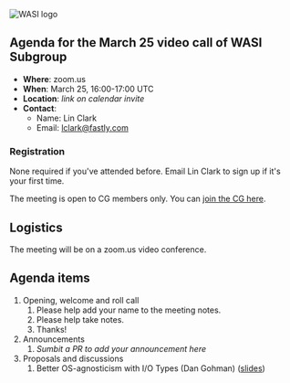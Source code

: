 ![WASI logo](/WASI.png)

## Agenda for the March 25 video call of WASI Subgroup

- **Where**: zoom.us
- **When**: March 25, 16:00-17:00 UTC
- **Location**: *link on calendar invite*
- **Contact**:
    - Name: Lin Clark
    - Email: lclark@fastly.com

### Registration

None required if you've attended before. Email Lin Clark to sign up if it's your first time. 

The meeting is open to CG members only. You can [join the CG here](https://www.w3.org/community/webassembly/).

## Logistics

The meeting will be on a zoom.us video conference.

## Agenda items

1. Opening, welcome and roll call
    1. Please help add your name to the meeting notes.
    1. Please help take notes.
    1. Thanks!
1. Announcements
    1. _Sumbit a PR to add your announcement here_
1. Proposals and discussions
    1. Better OS-agnosticism with I/O Types (Dan Gohman) ([slides])

[slides]: presentations/2021-03-25-gohman-io-types/index.html
